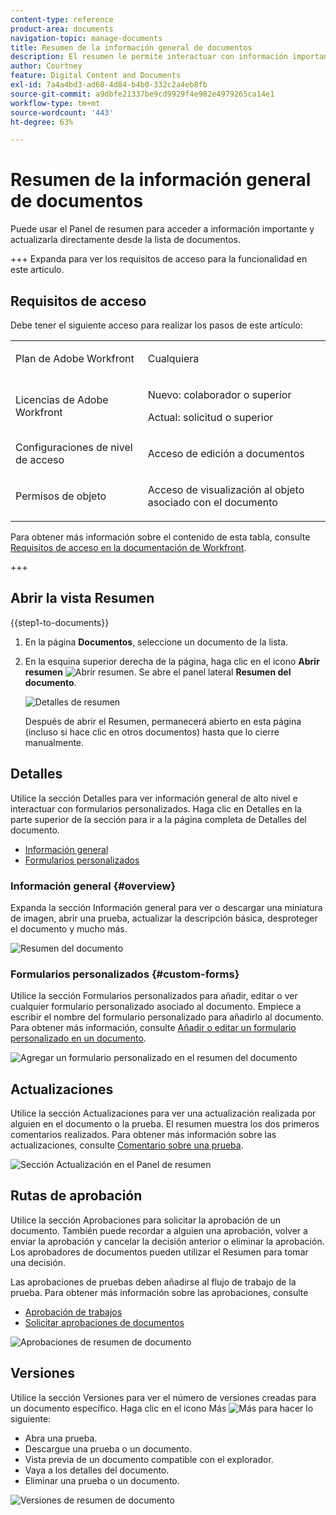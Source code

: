 ```yaml
---
content-type: reference
product-area: documents
navigation-topic: manage-documents
title: Resumen de la información general de documentos
description: El resumen le permite interactuar con información importante directamente desde la lista de documentos.
author: Courtney
feature: Digital Content and Documents
exl-id: 7a4a4bd3-ad60-4d84-b4b0-332c2a4eb8fb
source-git-commit: a9dbfe21337be9cd9929f4e982e4979265ca14e1
workflow-type: tm+mt
source-wordcount: '443'
ht-degree: 63%

---
```


# Resumen de la información general de documentos

<!--Audited: April, 2024-->

Puede usar el Panel de resumen para acceder a información importante y actualizarla directamente desde la lista de documentos.


+++ Expanda para ver los requisitos de acceso para la funcionalidad en este artículo.


## Requisitos de acceso

Debe tener el siguiente acceso para realizar los pasos de este artículo:

<table style="table-layout:auto"> 
 <col> 
 </col> 
 <col> 
 </col> 
 <tbody> 
  <tr> 
   <td role="rowheader">Plan de Adobe Workfront</td> 
   <td> <p> Cualquiera</p> </td> 
  </tr> 
  <tr> 
   <td role="rowheader">Licencias de Adobe Workfront</td> 
   <td> <p>Nuevo: colaborador o superior</p> 
   <p>Actual: solicitud o superior</p>
   </td> 
  </tr> 
  <tr data-mc-conditions=""> 
   <td role="rowheader">Configuraciones de nivel de acceso</td> 
   <td> <p>Acceso de edición a documentos</p>  </td> 
  </tr> 
  <tr data-mc-conditions=""> 
   <td role="rowheader">Permisos de objeto</td> 
   <td> <p>Acceso de visualización al objeto asociado con el documento</p> </td> 
  </tr> 
 </tbody> 
</table>

Para obtener más información sobre el contenido de esta tabla, consulte [Requisitos de acceso en la documentación de Workfront](/help/quicksilver/administration-and-setup/add-users/access-levels-and-object-permissions/access-level-requirements-in-documentation.md).

+++

## Abrir la vista Resumen

{{step1-to-documents}}

1. En la página **Documentos**, seleccione un documento de la lista.

1. En la esquina superior derecha de la página, haga clic en el icono **Abrir resumen** ![Abrir resumen](assets/qs-summary-in-new-toolbar-small.png). Se abre el panel lateral **Resumen del documento**.

   ![Detalles de resumen](assets/document-summary-panel.png)

   Después de abrir el Resumen, permanecerá abierto en esta página (incluso si hace clic en otros documentos) hasta que lo cierre manualmente.


## Detalles

Utilice la sección Detalles para ver información general de alto nivel e interactuar con formularios personalizados. Haga clic en Detalles en la parte superior de la sección para ir a la página completa de Detalles del documento.

* [Información general](#overview)
* [Formularios personalizados](#custom-forms)

### Información general {#overview}

Expanda la sección Información general para ver o descargar una miniatura de imagen, abrir una prueba, actualizar la descripción básica, desproteger el documento y mucho más.

![Resumen del documento](assets/details-section.png)

### Formularios personalizados {#custom-forms}

Utilice la sección Formularios personalizados para añadir, editar o ver cualquier formulario personalizado asociado al documento. Empiece a escribir el nombre del formulario personalizado para añadirlo al documento. Para obtener más información, consulte [Añadir o editar un formulario personalizado en un documento](../../documents/managing-documents/add-custom-form-documents.md).

![Agregar un formulario personalizado en el resumen del documento](assets/custom-forms-section.png)

## Actualizaciones

Utilice la sección Actualizaciones para ver una actualización realizada por alguien en el documento o la prueba. El resumen muestra los dos primeros comentarios realizados. Para obtener más información sobre las actualizaciones, consulte [Comentario sobre una prueba](../../review-and-approve-work/proofing/reviewing-proofs-within-workfront/comment-on-a-proof/comment-on-proof.md).

![Sección Actualización en el Panel de resumen](assets/updates-section.png)

## Rutas de aprobación

Utilice la sección Aprobaciones para solicitar la aprobación de un documento. También puede recordar a alguien una aprobación, volver a enviar la aprobación y cancelar la decisión anterior o eliminar la aprobación. Los aprobadores de documentos pueden utilizar el Resumen para tomar una decisión.

Las aprobaciones de pruebas deben añadirse al flujo de trabajo de la prueba. Para obtener más información sobre las aprobaciones, consulte

* [Aprobación de trabajos](../../review-and-approve-work/manage-approvals/approving-work.md)
* [Solicitar aprobaciones de documentos](../../review-and-approve-work/manage-approvals/request-document-approvals.md)

![Aprobaciones de resumen de documento](assets/approvals-section.png)

## Versiones

Utilice la sección Versiones para ver el número de versiones creadas para un documento específico. Haga clic en el icono Más ![Más](assets/more-icon.png) para hacer lo siguiente:

* Abra una prueba.
* Descargue una prueba o un documento.
* Vista previa de un documento compatible con el explorador.
* Vaya a los detalles del documento.
* Eliminar una prueba o un documento.

![Versiones de resumen de documento](assets/versions-section.png)
